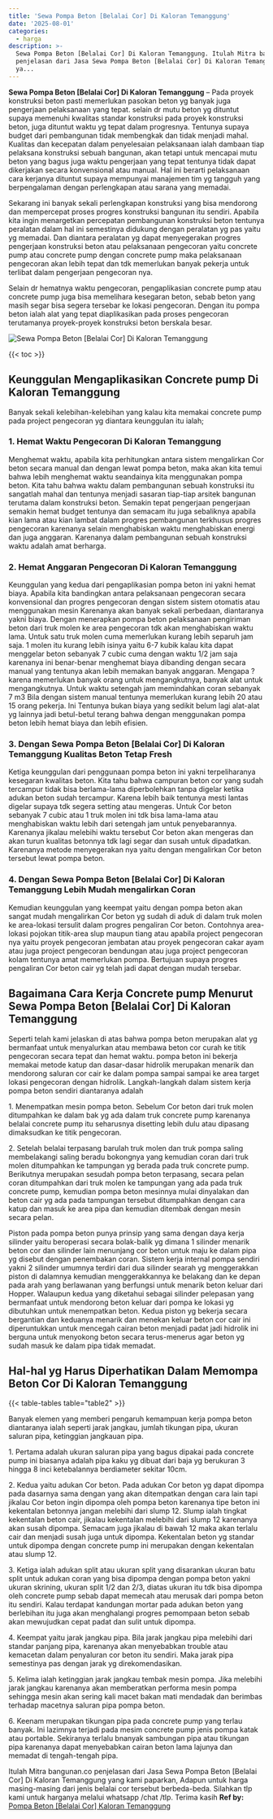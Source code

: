 ```yaml
---
title: 'Sewa Pompa Beton [Belalai Cor] Di Kaloran Temanggung'
date: '2025-08-01'
categories:
  - harga
description: >-
  Sewa Pompa Beton [Belalai Cor] Di Kaloran Temanggung. Itulah Mitra bangunan.co
  penjelasan dari Jasa Sewa Pompa Beton [Belalai Cor] Di Kaloran Temanggung
  ya...
---
```


**Sewa Pompa Beton \[Belalai Cor\] Di Kaloran Temanggung** – Pada proyek konstruksi beton pasti memerlukan pasokan beton yg banyak juga pengerjaan pelaksanaan yang tepat. selain dr mutu beton yg dituntut supaya memenuhi kwalitas standar konstruksi pada proyek konstruksi beton, juga dituntut waktu yg tepat dalam progresnya. Tentunya supaya budget dari pembangunan tidak membengkak dan tidak menjadi mahal. Kualitas dan kecepatan dalam penyelesaian pelaksanaan ialah dambaan tiap pelaksana konstruksi sebuah bangunan, akan tetapi untuk mencapai mutu beton yang bagus juga waktu pengerjaan yang tepat tentunya tidak dapat dikerjakan secara konvensional atau manual. Hal ini berarti pelaksanaan cara kerjanya dituntut supaya mempunyai manajemen tim yg tangguh yang berpengalaman dengan perlengkapan atau sarana yang memadai.

Sekarang ini banyak sekali perlengkapan konstruksi yang bisa mendorong dan mempercepat proses progres konstruksi bangunan itu sendiri. Apabila kita ingin menargetkan percepatan pembangunan konstruksi beton tentunya peralatan dalam hal ini semestinya didukung dengan peralatan yg pas yaitu yg memadai. Dan diantara peralatan yg dapat menyegerakan progres pengerjaan konstruksi beton atau pelaksanaan pengecoran yaitu concrete pump atau concrete pump dengan concrete pump maka pelaksanaan pengecoran akan lebih tepat dan tdk memerlukan banyak pekerja untuk terlibat dalam pengerjaan pengecoran nya.

Selain dr hematnya waktu pengecoran, pengaplikasian concrete pump atau concrete pump juga bisa memelihara kesegaran beton, sebab beton yang masih segar bisa segera tersebar ke lokasi pengecoran. Dengan itu pompa beton ialah alat yang tepat diaplikasikan pada proses pengecoran terutamanya proyek-proyek konstruksi beton berskala besar.

![Sewa Pompa Beton [Belalai Cor] Di Kaloran Temanggung](/images/sewa-concrete-pump-21.png)

{{< toc >}}

## Keunggulan Mengaplikasikan Concrete pump Di Kaloran Temanggung

Banyak sekali kelebihan-kelebihan yang kalau kita memakai concrete pump pada project pengecoran yg diantara keunggulan itu ialah;

### 1\. Hemat Waktu Pengecoran Di Kaloran Temanggung

Menghemat waktu, apabila kita perhitungkan antara sistem mengalirkan Cor beton secara manual dan dengan lewat pompa beton, maka akan kita temui bahwa lebih menghemat waktu seandainya kita menggunakan pompa beton. Kita tahu bahwa waktu dalam pembangunan sebuah konstruksi itu sangatlah mahal dan tentunya menjadi sasaran tiap-tiap arsitek bangunan terutama dalam konstruksi beton. Semakin tepat pengerjaan pengerjaan semakin hemat budget tentunya dan semacam itu juga sebaliknya apabila kian lama atau kian lambat dalam progres pembangunan terkhusus progres pengecoran karenanya selain menghabiskan waktu menghabiskan energi dan juga anggaran. Karenanya dalam pembangunan sebuah konstruksi waktu adalah amat berharga.

### 2\. Hemat Anggaran Pengecoran Di Kaloran Temanggung

Keunggulan yang kedua dari pengaplikasian pompa beton ini yakni hemat biaya. Apabila kita bandingkan antara pelaksanaan pengecoran secara konvensional dan progres pengecoran dengan sistem sistem otomatis atau menggunakan mesin Karenanya akan banyak sekali perbedaan, diantaranya yakni biaya. Dengan menerapkan pompa beton pelaksanaan pengiriman beton dari truk molen ke area pengecoran tdk akan menghabiskan waktu lama. Untuk satu truk molen cuma memerlukan kurang lebih separuh jam saja. 1 molen itu kurang lebih isinya yaitu 6-7 kubik kalau kita dapat menggelar beton sebanyak 7 cubic cuma dengan waktu 1/2 jam saja karenanya ini benar-benar menghemat biaya dibanding dengan secara manual yang tentunya akan lebih memakan banyak anggaran. Mengapa ? karena memerlukan banyak orang untuk mengangkutnya, banyak alat untuk mengangkutnya. Untuk waktu setengah jam memindahkan coran sebanyak 7 m3 Bila dengan sistem manual tentunya memerlukan kurang lebih 20 atau 15 orang pekerja. Ini Tentunya bukan biaya yang sedikit belum lagi alat-alat yg lainnya jadi betul-betul terang bahwa dengan menggunakan pompa beton lebih hemat biaya dan lebih efisien.

### 3\. Dengan Sewa Pompa Beton \[Belalai Cor\] Di Kaloran Temanggung Kualitas Beton Tetap Fresh

Ketiga keunggulan dari penggunaan pompa beton ini yakni terpeliharanya kesegaran kwalitas beton. Kita tahu bahwa campuran beton cor yang sudah tercampur tidak bisa berlama-lama diperbolehkan tanpa digelar ketika adukan beton sudah tercampur. Karena lebih baik tentunya mesti lantas digelar supaya tdk segera setting atau mengeras. Untuk Cor beton sebanyak 7 cubic atau 1 truk molen ini tdk bisa lama-lama atau menghabiskan waktu lebih dari setengah jam untuk penyebarannya. Karenanya jikalau melebihi waktu tersebut Cor beton akan mengeras dan akan turun kualitas betonnya tdk lagi segar dan susah untuk dipadatkan. Karenanya metode menyegerakan nya yaitu dengan mengalirkan Cor beton tersebut lewat pompa beton.

### 4\. Dengan Sewa Pompa Beton \[Belalai Cor\] Di Kaloran Temanggung Lebih Mudah mengalirkan Coran

Kemudian keunggulan yang keempat yaitu dengan pompa beton akan sangat mudah mengalirkan Cor beton yg sudah di aduk di dalam truk molen ke area-lokasi tersulit dalam progres pengaliran Cor beton. Contohnya area-lokasi pojokan titik-area slup maupun tiang atau apabila project pengecoran nya yaitu proyek pengecoran jembatan atau proyek pengecoran cakar ayam atau juga project pengecoran bendungan atau juga project pengecoran kolam tentunya amat memerlukan pompa. Bertujuan supaya progres pengaliran Cor beton cair yg telah jadi dapat dengan mudah tersebar.

## Bagaimana Cara Kerja Concrete pump Menurut Sewa Pompa Beton \[Belalai Cor\] Di Kaloran Temanggung

Seperti telah kami jelaskan di atas bahwa pompa beton merupakan alat yg bermanfaat untuk menyalurkan atau membawa beton cor curah ke titik pengecoran secara tepat dan hemat waktu. pompa beton ini bekerja memakai metode katup dan dasar-dasar hidrolik merupakan menarik dan mendorong saluran cor cair ke dalam pompa sampai sampai ke area target lokasi pengecoran dengan hidrolik. Langkah-langkah dalam sistem kerja pompa beton sendiri diantaranya adalah

1\. Menempatkan mesin pompa beton. Sebelum Cor beton dari truk molen ditumpahkan ke dalam bak yg ada dalam truk concrete pump karenanya belalai concrete pump itu seharusnya disetting lebih dulu atau dipasang dimaksudkan ke titik pengecoran.

2\. Setelah belalai terpasang barulah truk molen dan truk pompa saling membelakangi saling beradu bokongnya yang kemudian coran dari truk molen ditumpahkan ke tampungan yg berada pada truk concrete pump. Berikutnya merupakan sesudah pompa beton terpasang, secara pelan coran ditumpahkan dari truk molen ke tampungan yang ada pada truk concrete pump, kemudian pompa beton mesinnya mulai dinyalakan dan beton cair yg ada pada tampungan tersebut ditumpahkan dengan cara katup dan masuk ke area pipa dan kemudian ditembak dengan mesin secara pelan.

Piston pada pompa beton punya prinsip yang sama dengan daya kerja silinder yaitu beroperasi secara bolak-balik yg dimana 1 silinder menarik beton cor dan silinder lain menunjang cor beton untuk maju ke dalam pipa yg disebut dengan penembakan coran. Sistem kerja internal pompa sendiri yakni 2 silinder umumnya terdiri dari dua silinder searah yg menggerakkan piston di dalamnya kemudian menggerakkannya ke belakang dan ke depan pada arah yang berlawanan yang berfungsi untuk menarik beton keluar dari Hopper. Walaupun kedua yang diketahui sebagai silinder pelepasan yang bermanfaat untuk mendorong beton keluar dari pompa ke lokasi yg dibutuhkan untuk menempatkan beton. Kedua piston yg bekerja secara bergantian dan keduanya menarik dan menekan keluar beton cor cair ini diperuntukkan untuk mencegah cairan beton menjadi padat jadi hidrolik ini berguna untuk menyokong beton secara terus-menerus agar beton yg sudah masuk ke dalam pipa tidak memadat.

## Hal-hal yg Harus Diperhatikan Dalam Memompa Beton Cor Di Kaloran Temanggung

{{< table-tables table="table2" >}}

Banyak elemen yang memberi pengaruh kemampuan kerja pompa beton diantaranya ialah seperti jarak jangkau, jumlah tikungan pipa, ukuran saluran pipa, ketinggian jangkauan pipa.

1\. Pertama adalah ukuran saluran pipa yang bagus dipakai pada concrete pump ini biasanya adalah pipa kaku yg dibuat dari baja yg berukuran 3 hingga 8 inci ketebalannya berdiameter sekitar 10cm.

2\. Kedua yaitu adukan Cor beton. Pada adukan Cor beton yg dapat dipompa pada dasarnya sama dengan yang akan ditempatkan dengan cara lain tapi jikalau Cor beton ingin dipompa oleh pompa beton karenanya tipe beton ini kekentalan betonnya jangan melebihi dari slump 12. Slump ialah tingkat kekentalan beton cair, jikalau kekentalan melebihi dari slump 12 karenanya akan susah dipompa. Semacam juga jikalau di bawah 12 maka akan terlalu cair dan menjadi susah juga untuk dipompa. Kekentalan beton yg standar untuk dipompa dengan concrete pump ini merupakan dengan kekentalan atau slump 12.

3\. Ketiga ialah adukan split atau ukuran split yang disarankan ukuran batu split untuk adukan coran yang bisa dipompa dengan pompa beton yakni ukuran skrining, ukuran split 1/2 dan 2/3, diatas ukuran itu tdk bisa dipompa oleh concrete pump sebab dapat memecah atau merusak dari pompa beton itu sendiri. Kalau terdapat kandungan mortar pada adukan beton yang berlebihan itu juga akan menghalangi progres pemompaan beton sebab akan mewujudkan cepat padat dan sulit untuk dipompa.

4\. Keempat yaitu jarak jangkau pipa. Bila jarak jangkau pipa melebihi dari standar panjang pipa, karenanya akan menyebabkan trouble atau kemacetan dalam penyaluran cor beton itu sendiri. Maka jarak pipa semestinya pas dengan jarak yg direkomendasikan.

5\. Kelima ialah ketinggian jarak jangkau tembak mesin pompa. Jika melebihi jarak jangkau karenanya akan memberatkan performa mesin pompa sehingga mesin akan sering kali macet bakan mati mendadak dan berimbas terhadap macetnya saluran pipa pompa beton.

6\. Keenam merupakan tikungan pipa pada concrete pump yang terlau banyak. Ini lazimnya terjadi pada mesim concrete pump jenis pompa katak atau portable. Sekiranya terlalu bnanyak sambungan pipa atau tikungan pipa karenanya dapat menyebabkan cairan beton lama lajunya dan memadat di tengah-tengah pipa.

Itulah Mitra bangunan.co penjelasan dari Jasa Sewa Pompa Beton \[Belalai Cor\] Di Kaloran Temanggung yang kami paparkan, Adapun untuk harga masing-masing dari jenis belalai cor tersebut berbeda-beda. Silahkan tlp kami untuk harganya melalui whatsapp /chat /tlp. Terima kasih
**Ref by:** [Pompa Beton [Belalai Cor] Kaloran Temanggung](https://id.wikipedia.org/wiki/Pompa)
